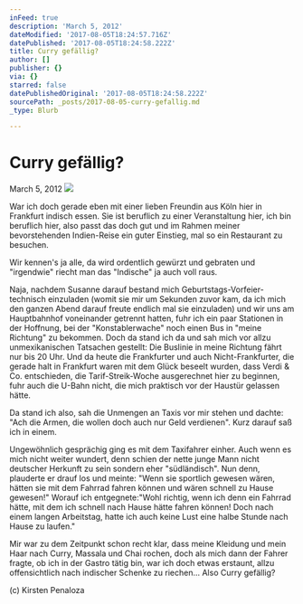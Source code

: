 ```yaml
---
inFeed: true
description: 'March 5, 2012'
dateModified: '2017-08-05T18:24:57.716Z'
datePublished: '2017-08-05T18:24:58.222Z'
title: Curry gefällig?
author: []
publisher: {}
via: {}
starred: false
datePublishedOriginal: '2017-08-05T18:24:58.222Z'
sourcePath: _posts/2017-08-05-curry-gefallig.md
_type: Blurb

---
```

# **Curry gefällig?**

March 5, 2012
![](https://the-grid-user-content.s3-us-west-2.amazonaws.com/ba9069cb-650c-4591-9235-e5e2eacccf46.jpg)

War ich doch gerade eben mit einer lieben Freundin aus Köln hier in Frankfurt indisch essen. Sie ist beruflich zu einer Veranstaltung hier, ich bin beruflich hier, also passt das doch gut und im Rahmen meiner bevorstehenden Indien-Reise ein guter Einstieg, mal so ein Restaurant zu besuchen.

Wir kennen's ja alle, da wird ordentlich gewürzt und gebraten und "irgendwie" riecht man das "Indische" ja auch voll raus.

Naja, nachdem Susanne darauf bestand mich Geburtstags-Vorfeier-technisch einzuladen (womit sie mir um Sekunden zuvor kam, da ich mich den ganzen Abend darauf freute endlich mal sie einzuladen) und wir uns am Hauptbahnhof voneinander getrennt hatten, fuhr ich ein paar Stationen in der Hoffnung, bei der "Konstablerwache" noch einen Bus in "meine Richtung" zu bekommen. Doch da stand ich da und sah mich vor allzu unmexikanischen Tatsachen gestellt: Die Buslinie in meine Richtung fährt nur bis 20 Uhr. Und da heute die Frankfurter und auch Nicht-Frankfurter, die gerade halt in Frankfurt waren mit dem Glück beseelt wurden, dass Verdi & Co. entschieden, die Tarif-Streik-Woche ausgerechnet hier zu beginnen, fuhr auch die U-Bahn nicht, die mich praktisch vor der Haustür gelassen hätte.

Da stand ich also, sah die Unmengen an Taxis vor mir stehen und dachte: "Ach die Armen, die wollen doch auch nur Geld verdienen". Kurz darauf saß ich in einem.

Ungewöhnlich gesprächig ging es mit dem Taxifahrer einher. Auch wenn es mich nicht weiter wundert, denn schien der nette junge Mann nicht deutscher Herkunft zu sein sondern eher "südländisch". Nun denn, plauderte er drauf los und meinte: "Wenn sie sportlich gewesen wären, hätten sie mit dem Fahrrad fahren können und wären schnell zu Hause gewesen!" Worauf ich entgegnete:"Wohl richtig, wenn ich denn ein Fahrrad hätte, mit dem ich schnell nach Hause hätte fahren können! Doch nach einem langen Arbeitstag, hatte ich auch keine Lust eine halbe Stunde nach Hause zu laufen."

Mir war zu dem Zeitpunkt schon recht klar, dass meine Kleidung und mein Haar nach Curry, Massala und Chai rochen, doch als mich dann der Fahrer fragte, ob ich in der Gastro tätig bin, war ich doch etwas erstaunt, allzu offensichtlich nach indischer Schenke zu riechen... Also Curry gefällig?

(c) Kirsten Penaloza